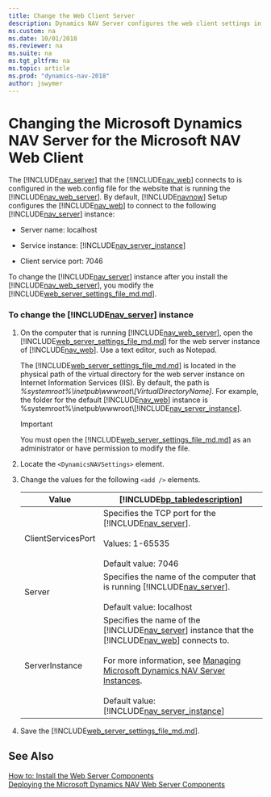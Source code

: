 ```yaml
---
title: Change the Web Client Server
description: Dynamics NAV Server configures the web client settings in the web.config file. Modify the web.config file to change the Server instance after installation.
ms.custom: na
ms.date: 10/01/2018
ms.reviewer: na
ms.suite: na
ms.tgt_pltfrm: na
ms.topic: article
ms.prod: "dynamics-nav-2018"
author: jswymer
---
```

# Changing the Microsoft Dynamics NAV Server for the Microsoft NAV Web Client
The [!INCLUDE[nav_server](includes/nav_server_md.md)] that the [!INCLUDE[nav_web](includes/nav_web_md.md)] connects to is configured in the web.config file for the website that is running the [!INCLUDE[nav_web_server](includes/nav_web_server_md.md)]. By default, [!INCLUDE[navnow](includes/navnow_md.md)] Setup configures the [!INCLUDE[nav_web](includes/nav_web_md.md)] to connect to the following [!INCLUDE[nav_server](includes/nav_server_md.md)] instance:  

-   Server name: localhost  

-   Service instance: [!INCLUDE[nav_server_instance](includes/nav_server_instance_md.md)]  

-   Client service port: 7046  

 To change the [!INCLUDE[nav_server](includes/nav_server_md.md)] instance after you install the [!INCLUDE[nav_web_server](includes/nav_web_server_md.md)], you modify the [!INCLUDE[web_server_settings_file_md.md](includes/web_server_settings_file_md.md)].  

### To change the [!INCLUDE[nav_server](includes/nav_server_md.md)] instance  

1.  On the computer that is running [!INCLUDE[nav_web_server](includes/nav_web_server_md.md)], open the [!INCLUDE[web_server_settings_file_md.md](includes/web_server_settings_file_md.md)] for the web server instance of [!INCLUDE[nav_web](includes/nav_web_md.md)]. Use a text editor, such as Notepad.  

     The [!INCLUDE[web_server_settings_file_md.md](includes/web_server_settings_file_md.md)] is located in the physical path of the virtual directory for the web server instance on Internet Information Services \(IIS\). By default, the path is *%systemroot%\\inetpub\\wwwroot\\\[VirtualDirectoryName\]*. For example, the folder for the default [!INCLUDE[nav_web](includes/nav_web_md.md)] instance is %systemroot%\\inetpub\\wwwroot\\[!INCLUDE[nav_server_instance](includes/nav_server_instance_md.md)].  

    > [!IMPORTANT]  
    >  You must open the [!INCLUDE[web_server_settings_file_md.md](includes/web_server_settings_file_md.md)] as an administrator or have permission to modify the file.  

2.  Locate the `<DynamicsNAVSettings>` element.  

3.  Change the values for the following `<add />` elements.  

    |Value|[!INCLUDE[bp_tabledescription](includes/bp_tabledescription_md.md)]|  
    |-----------|---------------------------------------|  
    |ClientServicesPort|Specifies the TCP port for the [!INCLUDE[nav_server](includes/nav_server_md.md)].<br /><br /> Values: 1-65535<br /><br /> Default value: 7046|  
    |Server|Specifies the name of the computer that is running [!INCLUDE[nav_server](includes/nav_server_md.md)].<br /><br /> Default value: localhost|  
    |ServerInstance|Specifies the name of the [!INCLUDE[nav_server](includes/nav_server_md.md)] instance that the [!INCLUDE[nav_web](includes/nav_web_md.md)] connects to.<br /><br /> For more information, see [Managing Microsoft Dynamics NAV Server Instances](Managing-Microsoft-Dynamics-NAV-Server-Instances.md).<br /><br /> Default value: [!INCLUDE[nav_server_instance](includes/nav_server_instance_md.md)]|  

4.  Save the [!INCLUDE[web_server_settings_file_md.md](includes/web_server_settings_file_md.md)].  

## See Also  
 [How to: Install the Web Server Components](How-to--Install-the-Web-Server-Components.md)   
 [Deploying the Microsoft Dynamics NAV Web Server Components](Deploying-the-Microsoft-Dynamics-NAV-Web-Server-Components.md)
